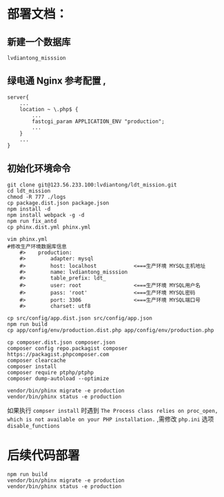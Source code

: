 # 部署文档：

## 新建一个数据库

    lvdiantong_misssion

##  绿电通 Nginx 参考配置 ,

    server{
        ...
        location ~ \.php$ {
            ...
            fastcgi_param APPLICATION_ENV "production";
            ...
        }
        ...
    }


## 初始化环境命令

    git clone git@123.56.233.100:lvdiantong/ldt_mission.git
    cd ldt_mission
    chmod -R 777 ./logs
    cp package.dist.json package.json
    npm install -d
    npm install webpack -g -d
    npm run fix_antd
    cp phinx.dist.yml phinx.yml
    
    vim phinx.yml  
    #修改生产环境数据库信息
        #>    production:
        #>        adapter: mysql
        #>        host: localhost            <===生产环境 MYSQL主机地址
        #>        name: lvdiantong_misssion
        #>        table_prefix: ldt_
        #>        user: root                 <===生产环境 MYSQL用户名 
        #>        pass: 'root'               <===生产环境 MYSQL密码
        #>        port: 3306                 <===生产环境 MYSQL端口号
        #>        charset: utf8
        
    cp src/config/app.dist.json src/config/app.json
    npm run build
    cp app/config/env/production.dist.php app/config/env/production.php
    
    cp composer.dist.json composer.json
    composer config repo.packagist composer https://packagist.phpcomposer.com
    composer clearcache
    composer install
    composer require ptphp/ptphp
    composer dump-autoload --optimize
    
    vendor/bin/phinx migrate -e production
    vendor/bin/phinx status -e production
    
如果执行  `compser install` 时遇到 `The Process class relies on proc_open, which is not available on your PHP installation.` ,需修改 `php.ini` 选项 `disable_functions`

# 后续代码部署
    
    npm run build
    vendor/bin/phinx migrate -e production
    vendor/bin/phinx status -e production
    
